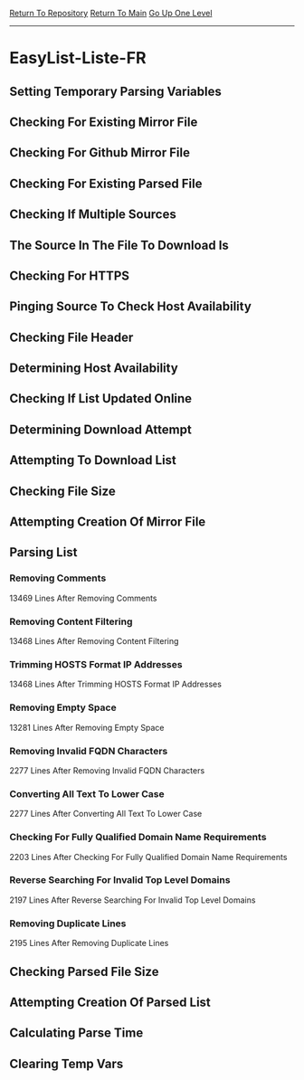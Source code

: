 [Return To Repository](https://github.com/deathbybandaid/piholeparser/)
[Return To Main](https://github.com/deathbybandaid/piholeparser/blob/master/RecentRunLogs/Mainlog.md)
[Go Up One Level](https://github.com/deathbybandaid/piholeparser/blob/master/RecentRunLogs/TopLevelScripts/30-Processing-External-Blacklists.md)
____________________________________
# EasyList-Liste-FR
## Setting Temporary Parsing Variables
## Checking For Existing Mirror File
## Checking For Github Mirror File
## Checking For Existing Parsed File
## Checking If Multiple Sources
## The Source In The File To Download Is
## Checking For HTTPS
## Pinging Source To Check Host Availability
## Checking File Header
## Determining Host Availability
## Checking If List Updated Online
## Determining Download Attempt
## Attempting To Download List
## Checking File Size
## Attempting Creation Of Mirror File
## Parsing List
### Removing Comments
13469 Lines After Removing Comments
### Removing Content Filtering
13468 Lines After Removing Content Filtering
### Trimming HOSTS Format IP Addresses
13468 Lines After Trimming HOSTS Format IP Addresses
### Removing Empty Space
13281 Lines After Removing Empty Space
### Removing Invalid FQDN Characters
2277 Lines After Removing Invalid FQDN Characters
### Converting All Text To Lower Case
2277 Lines After Converting All Text To Lower Case
### Checking For Fully Qualified Domain Name Requirements
2203 Lines After Checking For Fully Qualified Domain Name Requirements
### Reverse Searching For Invalid Top Level Domains
2197 Lines After Reverse Searching For Invalid Top Level Domains
### Removing Duplicate Lines
2195 Lines After Removing Duplicate Lines
## Checking Parsed File Size
## Attempting Creation Of Parsed List
## Calculating Parse Time
## Clearing Temp Vars
